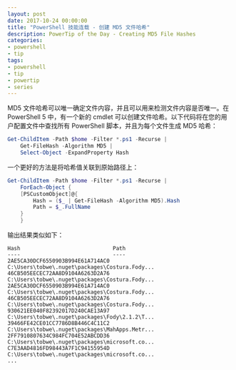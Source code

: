 ```yaml
---
layout: post
date: 2017-10-24 00:00:00
title: "PowerShell 技能连载 - 创建 MD5 文件哈希"
description: PowerTip of the Day - Creating MD5 File Hashes
categories:
- powershell
- tip
tags:
- powershell
- tip
- powertip
- series
---
```

MD5 文件哈希可以唯一确定文件内容，并且可以用来检测文件内容是否唯一。在 PowerShell 5 中，有一个新的 cmdlet 可以创建文件哈希。以下代码将在您的用户配置文件中查找所有 PowerShell 脚本，并且为每个文件生成 MD5 哈希：

```powershell
Get-ChildItem -Path $home -Filter *.ps1 -Recurse |
    Get-FileHash -Algorithm MD5 |
    Select-Object -ExpandProperty Hash
```

一个更好的方法是将哈希值关联到原始路径上：

```powershell
Get-ChildItem -Path $home -Filter *.ps1 -Recurse |
    ForEach-Object {
    [PSCustomObject]@{        
        Hash = ($_ | Get-FileHash -Algorithm MD5).Hash
        Path = $_.FullName
    }
    }
```

输出结果类似如下：

```
Hash                             Path                                          
----                             ----                                          
2AE5CA30DCF6550903B994E61A714AC0 C:\Users\tobwe\.nuget\packages\Costura.Fody...
46CB505EECEC72AA8D9104A6263D2A76 C:\Users\tobwe\.nuget\packages\Costura.Fody...
2AE5CA30DCF6550903B994E61A714AC0 C:\Users\tobwe\.nuget\packages\Costura.Fody...
46CB505EECEC72AA8D9104A6263D2A76 C:\Users\tobwe\.nuget\packages\Costura.Fody...
930621EE040F82392017D240CAE13A97 C:\Users\tobwe\.nuget\packages\Fody\2.1.2\T...
39466FE42CE01CC7786D8B446C4C11C2 C:\Users\tobwe\.nuget\packages\MahApps.Metr...
2FF7910807634C984FC704E52ABCDD36 C:\Users\tobwe\.nuget\packages\microsoft.co...
C7E3AAD4816FD98443A7F1C94155954D C:\Users\tobwe\.nuget\packages\microsoft.co... 
...
```

<!--本文国际来源：[Creating MD5 File Hashes](http://community.idera.com/powershell/powertips/b/tips/posts/creating-md5-file-hashes)-->
